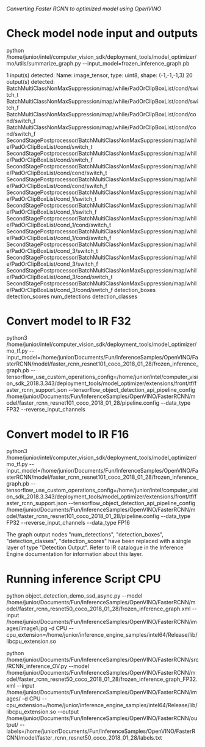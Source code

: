 ###### Converting Faster RCNN to optimized model using OpenVINO ######

# Check model node input and outputs 
python /home/junior/intel/computer_vision_sdk/deployment_tools/model_optimizer/mo/utils/summarize_graph.py --input_model=frozen_inference_graph.pb 

1 input(s) detected:
Name: image_tensor, type: uint8, shape: (-1,-1,-1,3)
20 output(s) detected:
BatchMultiClassNonMaxSuppression/map/while/PadOrClipBoxList/cond/switch_t
BatchMultiClassNonMaxSuppression/map/while/PadOrClipBoxList/cond/switch_f
BatchMultiClassNonMaxSuppression/map/while/PadOrClipBoxList/cond/cond/switch_t
BatchMultiClassNonMaxSuppression/map/while/PadOrClipBoxList/cond/cond/switch_f
SecondStagePostprocessor/BatchMultiClassNonMaxSuppression/map/while/PadOrClipBoxList/cond/switch_t
SecondStagePostprocessor/BatchMultiClassNonMaxSuppression/map/while/PadOrClipBoxList/cond/switch_f
SecondStagePostprocessor/BatchMultiClassNonMaxSuppression/map/while/PadOrClipBoxList/cond/cond/switch_t
SecondStagePostprocessor/BatchMultiClassNonMaxSuppression/map/while/PadOrClipBoxList/cond/cond/switch_f
SecondStagePostprocessor/BatchMultiClassNonMaxSuppression/map/while/PadOrClipBoxList/cond_1/switch_t
SecondStagePostprocessor/BatchMultiClassNonMaxSuppression/map/while/PadOrClipBoxList/cond_1/switch_f
SecondStagePostprocessor/BatchMultiClassNonMaxSuppression/map/while/PadOrClipBoxList/cond_1/cond/switch_t
SecondStagePostprocessor/BatchMultiClassNonMaxSuppression/map/while/PadOrClipBoxList/cond_1/cond/switch_f
SecondStagePostprocessor/BatchMultiClassNonMaxSuppression/map/while/PadOrClipBoxList/cond_3/switch_t
SecondStagePostprocessor/BatchMultiClassNonMaxSuppression/map/while/PadOrClipBoxList/cond_3/switch_f
SecondStagePostprocessor/BatchMultiClassNonMaxSuppression/map/while/PadOrClipBoxList/cond_3/cond/switch_t
SecondStagePostprocessor/BatchMultiClassNonMaxSuppression/map/while/PadOrClipBoxList/cond_3/cond/switch_f
detection_boxes
detection_scores
num_detections
detection_classes

# Convert model to IR F32
python3 /home/junior/intel/computer_vision_sdk/deployment_tools/model_optimizer/mo_tf.py --input_model=/home/junior/Documents/Fun/InferenceSamples/OpenVINO/FasterRCNN/model/faster_rcnn_resnet101_coco_2018_01_28/frozen_inference_graph.pb --tensorflow_use_custom_operations_config=/home/junior/intel/computer_vision_sdk_2018.3.343/deployment_tools/model_optimizer/extensions/front/tf/faster_rcnn_support.json --tensorflow_object_detection_api_pipeline_config /home/junior/Documents/Fun/InferenceSamples/OpenVINO/FasterRCNN/model/faster_rcnn_resnet101_coco_2018_01_28/pipeline.config --data_type FP32 --reverse_input_channels

# Convert model to IR F16
python3 /home/junior/intel/computer_vision_sdk/deployment_tools/model_optimizer/mo_tf.py --input_model=/home/junior/Documents/Fun/InferenceSamples/OpenVINO/FasterRCNN/model/faster_rcnn_resnet101_coco_2018_01_28/frozen_inference_graph.pb --tensorflow_use_custom_operations_config=/home/junior/intel/computer_vision_sdk_2018.3.343/deployment_tools/model_optimizer/extensions/front/tf/faster_rcnn_support.json --tensorflow_object_detection_api_pipeline_config /home/junior/Documents/Fun/InferenceSamples/OpenVINO/FasterRCNN/model/faster_rcnn_resnet101_coco_2018_01_28/pipeline.config --data_type FP32 --reverse_input_channels --data_type FP16

The graph output nodes "num_detections", "detection_boxes", "detection_classes", "detection_scores" have been replaced with a single layer of type "Detection Output". Refer to IR catalogue in the Inference Engine documentation for information about this layer.

# Running inference Script CPU
python object_detection_demo_ssd_async.py --model /home/junior/Documents/Fun/InferenceSamples/OpenVINO/FasterRCNN/model/faster_rcnn_resnet50_coco_2018_01_28/frozen_inference_graph.xml --input /home/junior/Documents/Fun/InferenceSamples/OpenVINO/FasterRCNN/images/image1.jpg -d CPU --cpu_extension=/home/junior/inference_engine_samples/intel64/Release/lib/libcpu_extension.so

python /home/junior/Documents/Fun/InferenceSamples/OpenVINO/FasterRCNN/src/RCNN_inference_OV.py --model /home/junior/Documents/Fun/InferenceSamples/OpenVINO/FasterRCNN/model/faster_rcnn_resnet50_coco_2018_01_28/frozen_inference_graph_FP32.xml --input /home/junior/Documents/Fun/InferenceSamples/OpenVINO/FasterRCNN/images/ -d CPU --cpu_extension=/home/junior/inference_engine_samples/intel64/Release/lib/libcpu_extension.so --output /home/junior/Documents/Fun/InferenceSamples/OpenVINO/FasterRCNN/output/ --labels=/home/junior/Documents/Fun/InferenceSamples/OpenVINO/FasterRCNN/model/faster_rcnn_resnet50_coco_2018_01_28/labels.txt





